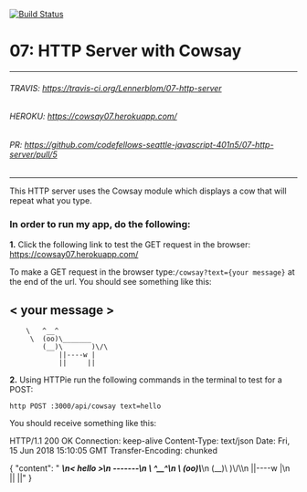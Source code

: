 [![Build Status](https://travis-ci.org/Lennerblom/07-http-server.svg?branch=master)](https://travis-ci.org/Lennerblom/07-http-server)
# 07: HTTP Server with Cowsay
___
###### TRAVIS: https://travis-ci.org/Lennerblom/07-http-server
###### HEROKU: https://cowsay07.herokuapp.com/
###### PR: https://github.com/codefellows-seattle-javascript-401n5/07-http-server/pull/5
___
This HTTP server uses the Cowsay module which displays a cow that will repeat what you type.  

### **In order to run my app, do the following:**

**1.** Click the following link to test the GET request in the browser:  https://cowsay07.herokuapp.com/

To make a GET request in the browser type:`/cowsay?text={your message}` at the end of the url.  You should see something like this:

< your message >
 -------
        \   ^__^
         \  (oo)\_______
            (__)\       )\/\
                ||----w |
                ||     ||


**2.** Using HTTPie run the following commands in the terminal to test for a POST:

`http POST :3000/api/cowsay text=hello`

You should receive something like this:

HTTP/1.1 200 OK
Connection: keep-alive
Content-Type: text/json
Date: Fri, 15 Jun 2018 15:10:05 GMT
Transfer-Encoding: chunked

{
    "content": " _______\n< hello >\n -------\n        \\   ^__^\n         \\ (oo)\\_______\n            (__)\\  )\\/\\\n                ||----w |\n              ||     ||"
}